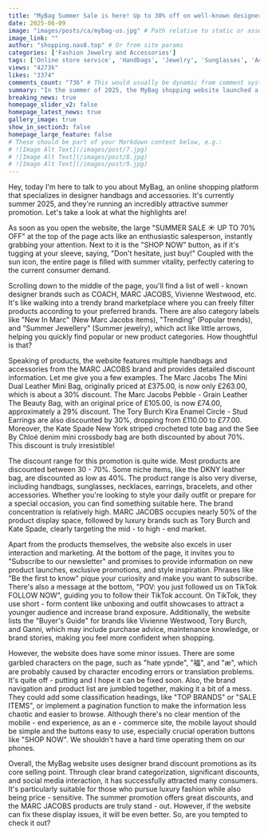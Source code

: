 ```yaml
---
title: "MyBag Summer Sale is here! Up to 30% off on well-known designer brands. Hurry to grab the bargains!"
date: 2025-06-09
image: "images/posts/ca/mybag-us.jpg" # Path relative to static or assets
image_link: ""
author: "shopping.nav8.top" # Or from site params
categories: ['Fashion Jewelry and Accessories']
tags: ['Online store service', 'Handbags', 'Jewelry', 'Sunglasses', 'Accessories']
views: "4273k"
likes: "3374"
comments_count: "736" # This would usually be dynamic from comment system
summary: "In the summer of 2025, the MyBag shopping website launched a summer promotion with a maximum discount of 30%. The page showcases many well - known brands and offers a rich variety of products with discounts ranging from 30% to 70%. The website has good user interaction and marketing strategies, but there are problems such as page garbled characters and messy information. Overall, it is suitable for people who pursue a轻奢 lifestyle and value cost - effectiveness. Optimizing the page would make it even more perfect."
breaking_news: true   
homepage_slider_v2: false  
homepage_latest_news: true  
gallery_image: true  
show_in_section3: false
homepage_large_feature: false
# These should be part of your Markdown content below, e.g.:
# ![Image Alt Text](/images/post/7.jpg)
# ![Image Alt Text](/images/post/8.jpg)
# ![Image Alt Text](/images/post/9.jpg)
---
```


Hey, today I'm here to talk to you about MyBag, an online shopping platform that specializes in designer handbags and accessories. It's currently summer 2025, and they're running an incredibly attractive summer promotion. Let's take a look at what the highlights are!

As soon as you open the website, the large "SUMMER SALE ☀️ UP TO 70% OFF" at the top of the page acts like an enthusiastic salesperson, instantly grabbing your attention. Next to it is the "SHOP NOW" button, as if it's tugging at your sleeve, saying, "Don't hesitate, just buy!" Coupled with the sun icon, the entire page is filled with summer vitality, perfectly catering to the current consumer demand.

Scrolling down to the middle of the page, you'll find a list of well - known designer brands such as COACH, MARC JACOBS, Vivienne Westwood, etc. It's like walking into a trendy brand marketplace where you can freely filter products according to your preferred brands. There are also category labels like "New In Marc" (New Marc Jacobs items), "Trending" (Popular trends), and "Summer Jewellery" (Summer jewelry), which act like little arrows, helping you quickly find popular or new product categories. How thoughtful is that?

Speaking of products, the website features multiple handbags and accessories from the MARC JACOBS brand and provides detailed discount information. Let me give you a few examples. The Marc Jacobs The Mini Dual Leather Mini Bag, originally priced at £375.00, is now only £263.00, which is about a 30% discount. The Marc Jacobs Pebble - Grain Leather The Beauty Bag, with an original price of £105.00, is now £74.00, approximately a 29% discount. The Tory Burch Kira Enamel Circle - Stud Earrings are also discounted by 30%, dropping from £110.00 to £77.00. Moreover, the Kate Spade New York striped crocheted tote bag and the See By Chloé denim mini crossbody bag are both discounted by about 70%. This discount is truly irresistible!

The discount range for this promotion is quite wide. Most products are discounted between 30 - 70%. Some niche items, like the DKNY leather bag, are discounted as low as 40%. The product range is also very diverse, including handbags, sunglasses, necklaces, earrings, bracelets, and other accessories. Whether you're looking to style your daily outfit or prepare for a special occasion, you can find something suitable here. The brand concentration is relatively high. MARC JACOBS occupies nearly 50% of the product display space, followed by luxury brands such as Tory Burch and Kate Spade, clearly targeting the mid - to high - end market.

Apart from the products themselves, the website also excels in user interaction and marketing. At the bottom of the page, it invites you to "Subscribe to our newsletter" and promises to provide information on new product launches, exclusive promotions, and style inspiration. Phrases like "Be the first to know" pique your curiosity and make you want to subscribe. There's also a message at the bottom, "POV: you just followed us on TikTok FOLLOW NOW", guiding you to follow their TikTok account. On TikTok, they use short - form content like unboxing and outfit showcases to attract a younger audience and increase brand exposure. Additionally, the website lists the "Buyer's Guide" for brands like Vivienne Westwood, Tory Burch, and Ganni, which may include purchase advice, maintenance knowledge, or brand stories, making you feel more confident when shopping.

However, the website does have some minor issues. There are some garbled characters on the page, such as "hate ypnde", "福", and "æ", which are probably caused by character encoding errors or translation problems. It's quite off - putting and I hope it can be fixed soon. Also, the brand navigation and product list are jumbled together, making it a bit of a mess. They could add some classification headings, like "TOP BRANDS" or "SALE ITEMS", or implement a pagination function to make the information less chaotic and easier to browse. Although there's no clear mention of the mobile - end experience, as an e - commerce site, the mobile layout should be simple and the buttons easy to use, especially crucial operation buttons like "SHOP NOW". We shouldn't have a hard time operating them on our phones.

Overall, the MyBag website uses designer brand discount promotions as its core selling point. Through clear brand categorization, significant discounts, and social media interaction, it has successfully attracted many consumers. It's particularly suitable for those who pursue luxury fashion while also being price - sensitive. The summer promotion offers great discounts, and the MARC JACOBS products are truly stand - out. However, if the website can fix these display issues, it will be even better. So, are you tempted to check it out? 

